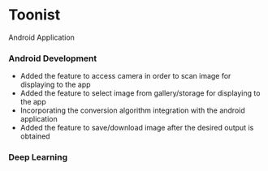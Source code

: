 # Toonist
Android Application

### Android Development
- Added the feature to access camera in order to scan image for displaying to the app
- Added the feature to select image from gallery/storage for displaying to the app
- Incorporating the conversion algorithm integration with the android application
- Added the feature to save/download image after the desired output is obtained

### Deep Learning
